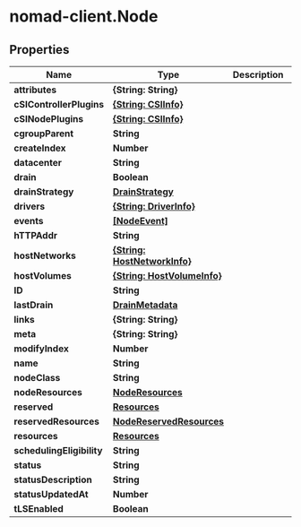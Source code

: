 # nomad-client.Node

## Properties

Name | Type | Description | Notes
------------ | ------------- | ------------- | -------------
**attributes** | **{String: String}** |  | [optional] 
**cSIControllerPlugins** | [**{String: CSIInfo}**](CSIInfo.md) |  | [optional] 
**cSINodePlugins** | [**{String: CSIInfo}**](CSIInfo.md) |  | [optional] 
**cgroupParent** | **String** |  | [optional] 
**createIndex** | **Number** |  | [optional] 
**datacenter** | **String** |  | [optional] 
**drain** | **Boolean** |  | [optional] 
**drainStrategy** | [**DrainStrategy**](DrainStrategy.md) |  | [optional] 
**drivers** | [**{String: DriverInfo}**](DriverInfo.md) |  | [optional] 
**events** | [**[NodeEvent]**](NodeEvent.md) |  | [optional] 
**hTTPAddr** | **String** |  | [optional] 
**hostNetworks** | [**{String: HostNetworkInfo}**](HostNetworkInfo.md) |  | [optional] 
**hostVolumes** | [**{String: HostVolumeInfo}**](HostVolumeInfo.md) |  | [optional] 
**ID** | **String** |  | [optional] 
**lastDrain** | [**DrainMetadata**](DrainMetadata.md) |  | [optional] 
**links** | **{String: String}** |  | [optional] 
**meta** | **{String: String}** |  | [optional] 
**modifyIndex** | **Number** |  | [optional] 
**name** | **String** |  | [optional] 
**nodeClass** | **String** |  | [optional] 
**nodeResources** | [**NodeResources**](NodeResources.md) |  | [optional] 
**reserved** | [**Resources**](Resources.md) |  | [optional] 
**reservedResources** | [**NodeReservedResources**](NodeReservedResources.md) |  | [optional] 
**resources** | [**Resources**](Resources.md) |  | [optional] 
**schedulingEligibility** | **String** |  | [optional] 
**status** | **String** |  | [optional] 
**statusDescription** | **String** |  | [optional] 
**statusUpdatedAt** | **Number** |  | [optional] 
**tLSEnabled** | **Boolean** |  | [optional] 


